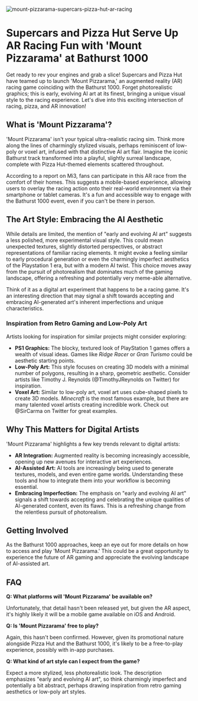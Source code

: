 ![mount-pizzarama-supercars-pizza-hut-ar-racing](https://images.pexels.com/photos/7046976/pexels-photo-7046976.jpeg?auto=compress&cs=tinysrgb&fit=crop&h=627&w=1200)

# Supercars and Pizza Hut Serve Up AR Racing Fun with 'Mount Pizzarama' at Bathurst 1000

Get ready to rev your engines and grab a slice! Supercars and Pizza Hut have teamed up to launch 'Mount Pizzarama,' an augmented reality (AR) racing game coinciding with the Bathurst 1000. Forget photorealistic graphics; this is early, evolving AI art at its finest, bringing a unique visual style to the racing experience. Let's dive into this exciting intersection of racing, pizza, and AR innovation!

## What is 'Mount Pizzarama'?

'Mount Pizzarama' isn't your typical ultra-realistic racing sim. Think more along the lines of charmingly stylized visuals, perhaps reminiscent of low-poly or voxel art, infused with that distinctive AI art flair. Imagine the iconic Bathurst track transformed into a playful, slightly surreal landscape, complete with Pizza Hut-themed elements scattered throughout. 

According to a report on Mi3, fans can participate in this AR race from the comfort of their homes. This suggests a mobile-based experience, allowing users to overlay the racing action onto their real-world environment via their smartphone or tablet cameras. It's a fun and accessible way to engage with the Bathurst 1000 event, even if you can't be there in person.

## The Art Style: Embracing the AI Aesthetic

While details are limited, the mention of "early and evolving AI art" suggests a less polished, more experimental visual style. This could mean unexpected textures, slightly distorted perspectives, or abstract representations of familiar racing elements. It might evoke a feeling similar to early procedural generation or even the charmingly imperfect aesthetics of the Playstation 1 era, but with a modern AI twist. This choice moves away from the pursuit of photorealism that dominates much of the gaming landscape, offering a refreshing and potentially very meme-able alternative.

Think of it as a digital art experiment that happens to be a racing game. It's an interesting direction that may signal a shift towards accepting and embracing AI-generated art's inherent imperfections and unique characteristics.

### Inspiration from Retro Gaming and Low-Poly Art

Artists looking for inspiration for similar projects might consider exploring:

*   **PS1 Graphics:** The blocky, textured look of PlayStation 1 games offers a wealth of visual ideas. Games like *Ridge Racer* or *Gran Turismo* could be aesthetic starting points.
*   **Low-Poly Art:** This style focuses on creating 3D models with a minimal number of polygons, resulting in a sharp, geometric aesthetic. Consider artists like Timothy J. Reynolds (@TimothyJReynolds on Twitter) for inspiration.
*   **Voxel Art:** Similar to low-poly art, voxel art uses cube-shaped pixels to create 3D models. *Minecraft* is the most famous example, but there are many talented voxel artists creating incredible work. Check out @SirCarma on Twitter for great examples.

## Why This Matters for Digital Artists

'Mount Pizzarama' highlights a few key trends relevant to digital artists:

*   **AR Integration:** Augmented reality is becoming increasingly accessible, opening up new avenues for interactive art experiences.
*   **AI-Assisted Art:** AI tools are increasingly being used to generate textures, models, and even entire game worlds. Understanding these tools and how to integrate them into your workflow is becoming essential.
*   **Embracing Imperfection:** The emphasis on "early and evolving AI art" signals a shift towards accepting and celebrating the unique qualities of AI-generated content, even its flaws. This is a refreshing change from the relentless pursuit of photorealism.

## Getting Involved

As the Bathurst 1000 approaches, keep an eye out for more details on how to access and play 'Mount Pizzarama.' This could be a great opportunity to experience the future of AR gaming and appreciate the evolving landscape of AI-assisted art.

## FAQ

**Q: What platforms will 'Mount Pizzarama' be available on?**

Unfortunately, that detail hasn't been released yet, but given the AR aspect, it's highly likely it will be a mobile game available on iOS and Android.

**Q: Is 'Mount Pizzarama' free to play?**

Again, this hasn't been confirmed. However, given its promotional nature alongside Pizza Hut and the Bathurst 1000, it's likely to be a free-to-play experience, possibly with in-app purchases.

**Q: What kind of art style can I expect from the game?**

Expect a more stylized, less photorealistic look. The description emphasizes "early and evolving AI art", so think charmingly imperfect and potentially a bit abstract, perhaps drawing inspiration from retro gaming aesthetics or low-poly art styles.